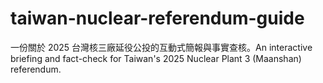 # taiwan-nuclear-referendum-guide
一份關於 2025 台灣核三廠延役公投的互動式簡報與事實查核。An interactive briefing and fact-check for Taiwan's 2025 Nuclear Plant 3 (Maanshan) referendum.
